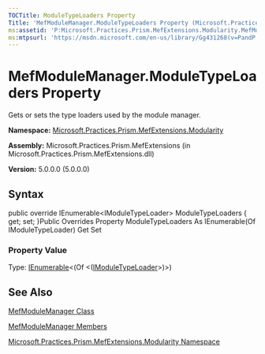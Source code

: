 ```yaml
---
TOCTitle: ModuleTypeLoaders Property
Title: 'MefModuleManager.ModuleTypeLoaders Property (Microsoft.Practices.Prism.MefExtensions.Modularity)'
ms:assetid: 'P:Microsoft.Practices.Prism.MefExtensions.Modularity.MefModuleManager.ModuleTypeLoaders'
ms:mtpsurl: 'https://msdn.microsoft.com/en-us/library/Gg431268(v=PandP.50)'
---
```



# MefModuleManager.ModuleTypeLoaders Property

Gets or sets the type loaders used by the module manager.

**Namespace:** [Microsoft.Practices.Prism.MefExtensions.Modularity](https://msdn.microsoft.com/library/microsoft.practices.prism.mefextensions.modularity)
**Assembly:** Microsoft.Practices.Prism.MefExtensions (in Microsoft.Practices.Prism.MefExtensions.dll)

**Version:** 5.0.0.0 (5.0.0.0)

## Syntax

public override IEnumerable&lt;IModuleTypeLoader&gt; ModuleTypeLoaders { get; set; }Public Overrides Property ModuleTypeLoaders As IEnumerable(Of IModuleTypeLoader) Get Set
### Property Value

Type: [IEnumerable](http://msdn.microsoft.com/en-us/library/9eekhta0)&lt;(Of &lt;([IModuleTypeLoader](https://msdn.microsoft.com/library/microsoft.practices.prism.modularity.imoduletypeloader)&gt;)&gt;)

## See Also

[MefModuleManager Class](https://msdn.microsoft.com/library/microsoft.practices.prism.mefextensions.modularity.mefmodulemanager)

[MefModuleManager Members](https://msdn.microsoft.com/allmembers.t:microsoft.practices.prism.mefextensions.modularity.mefmodulemanager)

[Microsoft.Practices.Prism.MefExtensions.Modularity Namespace](https://msdn.microsoft.com/library/microsoft.practices.prism.mefextensions.modularity)
